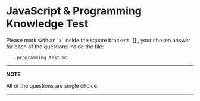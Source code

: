 JavaScript & Programming Knowledge Test
=======================================

Please mark with an 'x' inside the square brackets '[]', your chosen answer for
each of the questions inside the file:

        programming_test.md

---
**NOTE**

All of the questions are single choice.

---
